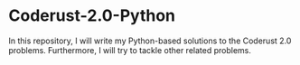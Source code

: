 # Coderust-2.0-Python
In this repository, I will write my Python-based solutions to the Coderust 2.0 problems. Furthermore, I will try to tackle other related problems.
